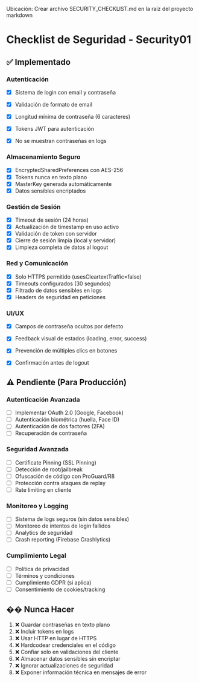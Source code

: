 Ubicación: Crear archivo SECURITY_CHECKLIST.md en la raíz del proyecto
markdown
# Checklist de Seguridad - Security01

## ✅ Implementado

### Autenticación
- [x] Sistema de login con email y contraseña

- [x] Validación de formato de email
- [x] Longitud mínima de contraseña (6 caracteres)
- [x] Tokens JWT para autenticación
- [x] No se muestran contraseñas en logs

### Almacenamiento Seguro
- [x] EncryptedSharedPreferences con AES-256
- [x] Tokens nunca en texto plano
- [x] MasterKey generada automáticamente
- [x] Datos sensibles encriptados

### Gestión de Sesión
- [x] Timeout de sesión (24 horas)
- [x] Actualización de timestamp en uso activo
- [x] Validación de token con servidor
- [x] Cierre de sesión limpia (local y servidor)
- [x] Limpieza completa de datos al logout

### Red y Comunicación
- [x] Solo HTTPS permitido (usesCleartextTraffic=false)
- [x] Timeouts configurados (30 segundos)
- [x] Filtrado de datos sensibles en logs
- [x] Headers de seguridad en peticiones

### UI/UX
- [x] Campos de contraseña ocultos por defecto
- [x] Feedback visual de estados (loading, error, success)
- [x] Prevención de múltiples clics en botones

- [x] Confirmación antes de logout

## ⚠️ Pendiente (Para Producción)

### Autenticación Avanzada
- [ ] Implementar OAuth 2.0 (Google, Facebook)
- [ ] Autenticación biométrica (huella, Face ID)
- [ ] Autenticación de dos factores (2FA)
- [ ] Recuperación de contraseña

### Seguridad Avanzada
- [ ] Certificate Pinning (SSL Pinning)
- [ ] Detección de root/jailbreak
- [ ] Ofuscación de código con ProGuard/R8
- [ ] Protección contra ataques de replay
- [ ] Rate limiting en cliente

### Monitoreo y Logging
- [ ] Sistema de logs seguros (sin datos sensibles)
- [ ] Monitoreo de intentos de login fallidos
- [ ] Analytics de seguridad
- [ ] Crash reporting (Firebase Crashlytics)

### Cumplimiento Legal
- [ ] Política de privacidad
- [ ] Términos y condiciones
- [ ] Cumplimiento GDPR (si aplica)
- [ ] Consentimiento de cookies/tracking

## �� Nunca Hacer

1. ❌ Guardar contraseñas en texto plano
2. ❌ Incluir tokens en logs
3. ❌ Usar HTTP en lugar de HTTPS
4. ❌ Hardcodear credenciales en el código
5. ❌ Confiar solo en validaciones del cliente
6. ❌ Almacenar datos sensibles sin encriptar
7. ❌ Ignorar actualizaciones de seguridad
8. ❌ Exponer información técnica en mensajes de error